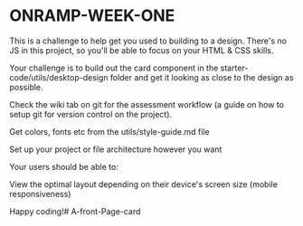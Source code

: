 # ONRAMP-WEEK-ONE

This is a challenge to help get you used to building to a design. There's no JS in this project, so you'll be able to focus on your HTML & CSS skills.

Your challenge is to build out the card component in the starter-code/utils/desktop-design folder and get it looking as close to the design as possible.

Check the wiki tab on git for the assessment workflow (a guide on how to setup git for version control on the project).

Get colors, fonts etc from the utils/style-guide.md file

Set up your project or file architecture however you want

Your users should be able to:

View the optimal layout depending on their device's screen size (mobile responsiveness)

Happy coding!# A-front-Page-card
